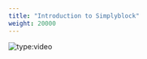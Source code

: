 ```yaml
---
title: "Introduction to Simplyblock"
weight: 20000
---
```


![type:video](https://www.youtube.com/embed/nirVcevVW0U?si=z7WbXZJbaEv31hSF)

<div class="video-wrapper" data-service="youtube" data-id="nirVcevVW0U"></div>